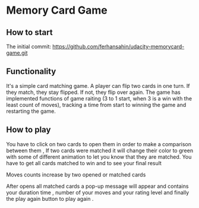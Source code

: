 # Memory Card Game

## How to start

The initial commit: https://github.com/ferhansahin/udacity-memorycard-game.git

## Functionality

It's a simple card matching game. A player can flip two cards in one turn. If they match, they stay flipped. If not, they flip over again.
The game has implemented functions of game raiting (3 to 1 start, when 3 is a win with the least count of moves), tracking a time from start to winning the game and restarting the game.

## How to play

You have to click on two cards to open them in order to make a comparison between them , If two cards were matched it will change their color to green with some of different animation to let you know that they are matched. You have to get all cards matched to win and to see your final result

Moves counts increase by two opened or matched cards

After opens all matched cards a pop-up message will appear and contains your duration time , number of your moves and your rating level and finally the play again button to play again .